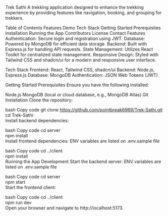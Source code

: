 Trek Sathi
A trekking application designed to enhance the trekking experience by providing features like navigation, booking, and grouping for trekkers.

Table of Contents
Features
Demo
Tech Stack
Getting Started
Prerequisites
Installation
Running the App
Contributors
License
Contact
Features
Authentication: Secure login and registration using JWT.
Database: Powered by MongoDB for efficient data storage.
Backend: Built with Express.js for handling API requests.
State Management: Utilizes React Toolkit for centralized state management.
Responsive Design: Styled with Tailwind CSS and shadcn/ui for a modern and responsive user interface.


Tech Stack
Frontend: React, Tailwind CSS, shadcn/ui
Backend: Node.js, Express.js
Database: MongoDB
Authentication: JSON Web Tokens (JWT)

Getting Started
Prerequisites
Ensure you have the following installed:

Node.js
MongoDB (local or cloud database, e.g., MongoDB Atlas)
Git
Installation
Clone the repository:

bash
Copy code
git clone https://github.com/pointbreak6969/Trek-Sathi.git  
cd Trek-Sathi  
Install backend dependencies:

bash
Copy code
cd server  
npm install  
Install frontend dependencies:
ENV variables are listed on .env.sample file

bash
Copy code
cd ../client  
npm install  
Running the App
Development
Start the backend server:
ENV variables are listed on .env.sample file

bash
Copy code
cd server  
npm start  
Start the frontend client:

bash
Copy code
cd ../client  
npm run dev  
Open your browser and navigate to http://localhost:5173.
